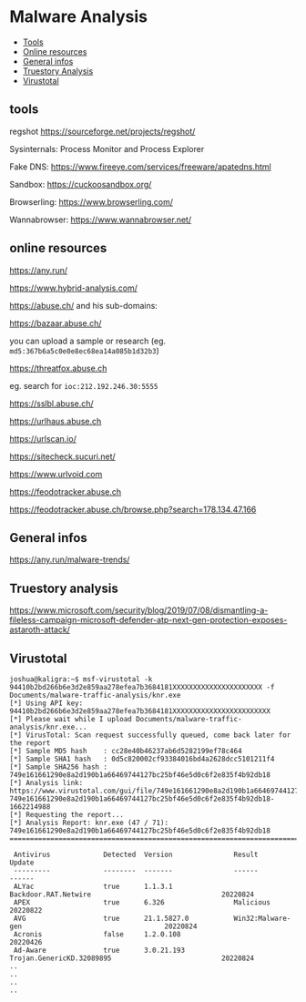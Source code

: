 # Malware Analysis

- [Tools](#tools)
- [Online resources](#online-resources)
- [General infos](#general-infos)
- [Truestory Analysis](#truestory-analysis)
- [Virustotal](#virustotal)

## tools

regshot https://sourceforge.net/projects/regshot/

Sysinternals: Process Monitor and Process Explorer

Fake DNS: https://www.fireeye.com/services/freeware/apatedns.html

Sandbox: https://cuckoosandbox.org/

Browserling: https://www.browserling.com/

Wannabrowser: https://www.wannabrowser.net/

## online resources

https://any.run/

https://www.hybrid-analysis.com/

https://abuse.ch/ and his sub-domains:

https://bazaar.abuse.ch/

you can upload a sample or research (eg. `md5:367b6a5c0e0e8ec68ea14a085b1d32b3`)

https://threatfox.abuse.ch

eg. search for `ioc:212.192.246.30:5555`

https://sslbl.abuse.ch/

https://urlhaus.abuse.ch

https://urlscan.io/

https://sitecheck.sucuri.net/

https://www.urlvoid.com

https://feodotracker.abuse.ch

https://feodotracker.abuse.ch/browse.php?search=178.134.47.166

## General infos

https://any.run/malware-trends/


## Truestory analysis

https://www.microsoft.com/security/blog/2019/07/08/dismantling-a-fileless-campaign-microsoft-defender-atp-next-gen-protection-exposes-astaroth-attack/

## Virustotal

```
joshua@kaligra:~$ msf-virustotal -k 94410b2bd266b6e3d2e859aa278efea7b3684181XXXXXXXXXXXXXXXXXXXXXX -f Documents/malware-traffic-analysis/knr.exe
[*] Using API key: 94410b2bd266b6e3d2e859aa278efea7b3684181XXXXXXXXXXXXXXXXXXXXXXXX
[*] Please wait while I upload Documents/malware-traffic-analysis/knr.exe...
[*] VirusTotal: Scan request successfully queued, come back later for the report
[*] Sample MD5 hash    : cc28e40b46237ab6d5282199ef78c464
[*] Sample SHA1 hash   : 0d5c820002cf93384016bd4a2628dcc5101211f4
[*] Sample SHA256 hash : 749e161661290e8a2d190b1a66469744127bc25bf46e5d0c6f2e835f4b92db18
[*] Analysis link: https://www.virustotal.com/gui/file/749e161661290e8a2d190b1a66469744127bc25bf46e5d0c6f2e835f4b92db18/detection/f-749e161661290e8a2d190b1a66469744127bc25bf46e5d0c6f2e835f4b92db18-1662214988
[*] Requesting the report...
[*] Analysis Report: knr.exe (47 / 71): 749e161661290e8a2d190b1a66469744127bc25bf46e5d0c6f2e835f4b92db18
====================================================================================================

 Antivirus             Detected  Version               Result                                              Update
 ---------             --------  -------               ------                                              ------
 ALYac                 true      1.1.3.1               Backdoor.RAT.Netwire                                20220824
 APEX                  true      6.326                 Malicious                                           20220822
 AVG                   true      21.1.5827.0           Win32:Malware-gen                                   20220824
 Acronis               false     1.2.0.108                                                                 20220426
 Ad-Aware              true      3.0.21.193            Trojan.GenericKD.32089895                           20220824
..
..
..
..
```



